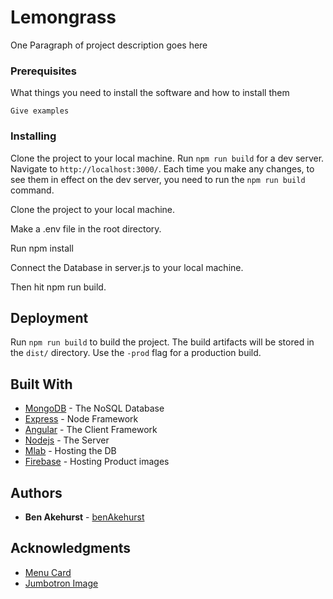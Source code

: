 <!-- # Angular Express Seed Project

This project was generated with [Angular CLI](https://github.com/angular/angular-cli) version 1.6.5.

The base version of the app was built with the tutorial from (https://scotch.io/tutorials/mean-app-with-angular-2-and-the-angular-cli)

## Included Files
environment.prod.ts - Firebase Settings for file upload
.env
gitignore
Procfile - for deployment to Heroku
Angular Material
Bootstrap 4
Data Filter Pipe
Data Service with Example CRUD requests
Server.js with Example CRUD requests
CSV generator for data tables
Sweetalert for popups
Pagination Module for data tables
Working Login & Register Components

## Development server

Run `npm run build` for a dev server. Navigate to `http://localhost:3000/`.
Each time you make any changes, to see them in effect on the dev server, you need to run the `npm run build` command.

## Build

Run `npm run build` to build the project. The build artifacts will be stored in the `dist/` directory. Use the `-prod` flag for a production build.

## Credits
`https://codepen.io/alexpopovich/pen/zZamKQ`
`https://www.pexels.com/photo/scenic-view-of-the-mountains-733092/` -->


# Lemongrass

One Paragraph of project description goes here

### Prerequisites

What things you need to install the software and how to install them

```
Give examples
```

### Installing

Clone the project to your local machine.
Run `npm run build` for a dev server. Navigate to `http://localhost:3000/`.
Each time you make any changes, to see them in effect on the dev server, you need to run the `npm run build` command.

Clone the project to your local machine.

Make a .env file in the root directory.

Run npm install

Connect the Database in server.js to your local machine.

Then hit npm run build.

## Deployment

Run `npm run build` to build the project. The build artifacts will be stored in the `dist/` directory. Use the `-prod` flag for a production build.

## Built With

* [MongoDB](https://www.mongodb.com/) - The NoSQL Database
* [Express](https://expressjs.com/) - Node Framework
* [Angular](https://angular.io/) - The Client Framework
* [Nodejs](https://nodejs.org/en/) - The Server
* [Mlab](https://mlab.com/) - Hosting the DB
* [Firebase](https://firebase.google.com/) - Hosting Product images

## Authors

* **Ben Akehurst** - [benAkehurst](https://github.com/benAkehurst)

<!-- ## License

This project is licensed under the MIT License - see the [LICENSE.md](LICENSE.md) file for details -->

## Acknowledgments

* [Menu Card](https://codepen.io/lucasalmeida/pen/vKXeLG)
* [Jumbotron Image](https://www.pexels.com/photo/scenic-view-of-the-mountains-733092/)
